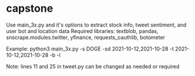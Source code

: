 # capstone

Use main_3x.py and it's options to extract stock info, tweet sentiment, and user bot and location data
Required libraries: textblob, pandas, snscrape.modules.twitter, yfinance, requests_oauthlib, botometer

Example: python3 main_3x.py -s DOGE -sd 2021-10-12,2021-10-28 -t 2021-10-12,2021-10-28 -b -l

Note: lines 11 and 25 in tweet.py can be changed as needed or required
